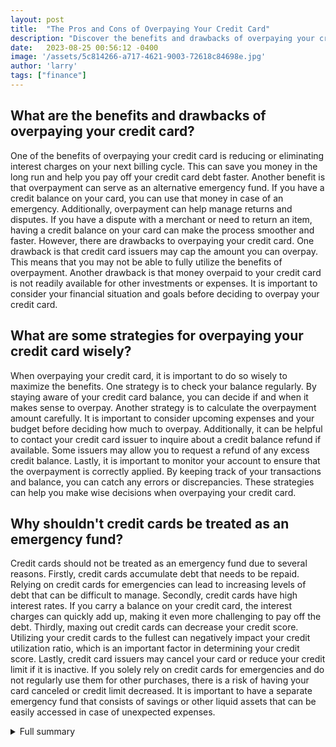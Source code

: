 ```yaml
---
layout: post
title:  "The Pros and Cons of Overpaying Your Credit Card"
description: "Discover the benefits and drawbacks of overpaying your credit card, and learn tips for doing it wisely."
date:   2023-08-25 00:56:12 -0400
image: '/assets/5c814266-a717-4621-9003-72618c84698e.jpg'
author: 'larry'
tags: ["finance"]
---
```


## What are the benefits and drawbacks of overpaying your credit card?
One of the benefits of overpaying your credit card is reducing or eliminating interest charges on your next billing cycle. This can save you money in the long run and help you pay off your credit card debt faster. Another benefit is that overpayment can serve as an alternative emergency fund. If you have a credit balance on your card, you can use that money in case of an emergency. Additionally, overpayment can help manage returns and disputes. If you have a dispute with a merchant or need to return an item, having a credit balance on your card can make the process smoother and faster. However, there are drawbacks to overpaying your credit card. One drawback is that credit card issuers may cap the amount you can overpay. This means that you may not be able to fully utilize the benefits of overpayment. Another drawback is that money overpaid to your credit card is not readily available for other investments or expenses. It is important to consider your financial situation and goals before deciding to overpay your credit card.

## What are some strategies for overpaying your credit card wisely?
When overpaying your credit card, it is important to do so wisely to maximize the benefits. One strategy is to check your balance regularly. By staying aware of your credit card balance, you can decide if and when it makes sense to overpay. Another strategy is to calculate the overpayment amount carefully. It is important to consider upcoming expenses and your budget before deciding how much to overpay. Additionally, it can be helpful to contact your credit card issuer to inquire about a credit balance refund if available. Some issuers may allow you to request a refund of any excess credit balance. Lastly, it is important to monitor your account to ensure that the overpayment is correctly applied. By keeping track of your transactions and balance, you can catch any errors or discrepancies. These strategies can help you make wise decisions when overpaying your credit card.

## Why shouldn't credit cards be treated as an emergency fund?
Credit cards should not be treated as an emergency fund due to several reasons. Firstly, credit cards accumulate debt that needs to be repaid. Relying on credit cards for emergencies can lead to increasing levels of debt that can be difficult to manage. Secondly, credit cards have high interest rates. If you carry a balance on your credit card, the interest charges can quickly add up, making it even more challenging to pay off the debt. Thirdly, maxing out credit cards can decrease your credit score. Utilizing your credit cards to the fullest can negatively impact your credit utilization ratio, which is an important factor in determining your credit score. Lastly, credit card issuers may cancel your card or reduce your credit limit if it is inactive. If you solely rely on credit cards for emergencies and do not regularly use them for other purchases, there is a risk of having your card canceled or credit limit decreased. It is important to have a separate emergency fund that consists of savings or other liquid assets that can be easily accessed in case of unexpected expenses.


<details>
        <summary>Full summary</summary>
<p>This article explores the concept of overpaying your credit card and discusses the pros and cons of doing so. It provides insights into situations where overpayment makes sense, the benefits and drawbacks of overpayment, tips for overpaying wisely, and what to do if you overpay by mistake.</p>
<h2>Situations Where Overpayment Makes Sense</h2>
<ul>
<li>Overpaying your credit card means sending a payment that exceeds your outstanding balance. Intentional overpayment can be used to offset upcoming large purchases or cover minimum payments during lean months.</li>
<li>One of the major benefits of overpayment is reducing or eliminating interest charges on your next billing cycle.</li>
<li>Overpaying can serve as an alternative emergency fund or help manage returns and disputes.</li>
</ul>
<h2>Benefits and Drawbacks of Overpayment</h2>
<ul>
<li>Credit card issuers may cap the amount you can overpay, and overpayment can't be used to increase your credit limit.</li>
<li>Money overpaid to your credit card is not readily available for other investments or expenses.</li>
<li>Consistent overpayment can lead to account closure.</li>
</ul>
<h2>Tips for Overpaying Wisely</h2>
<ul>
<li>Strategies for overpaying your credit card wisely include checking your balance, calculating the overpayment amount, contacting your issuer for a credit balance refund if available, and monitoring your account.</li>
<li>If you overpaid by mistake, you can request a refund or spend down the credit.</li>
</ul>
<h2>Weighing the Pros and Cons</h2>
<p>Overpaying your credit card can be a strategic move to save on interest and manage your finances effectively, but it's important to weigh the temporary perks against your financial situation.</p>
<h2>Reasons for Having a Negative Credit Card Balance</h2>
<p>Reasons for having a negative credit card balance include accidentally overpaying your credit card bill, receiving a refund for a purchase, earning a statement credit on your rewards credit card, having a credit card fee waived on your account, or having a fraudulent or disputed charge credited to your account.</p>
<h2>Effects of Overpaying Credit Card Balances</h2>
<p>Some consequences of not paying the full balance include negative effects of paying less than the minimum, indicators of a negative balance on the credit card, and different ways to overpay a credit card (such as typing the wrong amount, receiving a refund, redeeming credit card points, or paying the wrong credit card). However, there are no significant consequences of overpaying, and it doesn't impact your credit score.</p>
<h2>Credit Cards Shouldn't Be Treated as an Emergency Fund</h2>
<p>It is recommended to have an emergency fund that can cover three to six months' worth of living costs. Using credit cards as an emergency fund can put your financial future at risk as credit cards accumulate debt that needs to be repaid and have high interest rates. Maxing out credit cards can decrease your credit score and make it harder to access credit in the future. Credit card issuers may cancel your card or reduce your credit limit if it is inactive. There are alternative options to credit cards for emergencies, such as community loans or selling goods. Building a solid emergency fund is important, and steps to start building an emergency fund include opening a high-interest savings account, reviewing your budget for savings opportunities, setting a monthly savings goal, automating contributions, and using windfalls to increase your savings.</p>
</details>